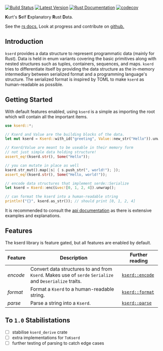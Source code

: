 [![Build Status](https://travis-ci.com/kurtlawrence/kserd.svg?branch=master)](https://travis-ci.com/kurtlawrence/kserd)
[![Latest Version](https://img.shields.io/crates/v/kserd.svg)](https://crates.io/crates/kserd)
[![Rust Documentation](https://img.shields.io/badge/api-rustdoc-blue.svg)](https://docs.rs/kserd)
[![codecov](https://codecov.io/gh/kurtlawrence/kserd/branch/master/graph/badge.svg)](https://codecov.io/gh/kurtlawrence/kserd)

**K**urt's **S**elf **E**xplanatory **R**ust **D**ata.

See the [rs docs.](https://docs.rs/kserd/)
Look at progress and contribute on [github.](https://github.com/kurtlawrence/kserd)

## Introduction
`kserd` provides a data structure to represent programmatic data (mainly for Rust). Data is held in
enum variants covering the basic primitives along with nested structures such as tuples,
containers, sequences, and maps. `kserd` tries to differentiate itself by providing the data
structure as the in-memory intermediary between serialized format and a programming language's
structure. The serialized format is inspired by TOML to make `kserd` as human-readable as possible.

## Getting Started
With default features enabled, using `kserd` is a simple as importing the root which will contain
all the important items.

```rust
use kserd::*;

// Kserd and Value are the building blocks of the data.
let mut kserd = Kserd::with_id("greeting", Value::new_str("Hello")).unwrap();

// Kserd/Value are meant to be useable in their memory form
// not just simple data holding structure!
assert_eq!(kserd.str(), Some("Hello"));

// you can mutate in place as well
kserd.str_mut().map(|s| { s.push_str(", world!"); });
assert_eq!(kserd.str(), Some("Hello, world!"));

// encode data structures that implement serde::Serialize
let kserd = Kserd::enc(&vec![0, 1, 2, 4]).unwrap();

// can format the kserd into a human-readable string
println!("{}", kserd.as_str()); // should print [0, 1, 2, 4]
```

It is recommended to consult the [api documentation](crate) as there is extensive examples and
explanations.

## Features

The kserd library is feature gated, but all features are enabled by default.

| Feature  | Description | Further reading |
| -------- | ----------- | --------------- |
| _encode_ | Convert data structures to and from `Kserd`. Makes use of `serde` `Serialize` and `Deserialize` traits. | [`kserd::encode`](crate::encode) |
| _format_ | Format a `Kserd` to a human-readable string. | [`kserd::format`](crate::fmt) |
| _parse_  | Parse a string into a `Kserd`. | [`kserd::parse`](crate::parse) |

## To `1.0` Stabilistations

- [ ] stabilise `kserd_derive` crate
- [ ] extra implementations for `ToKserd`
- [ ] further testing of parsing to catch edge cases
